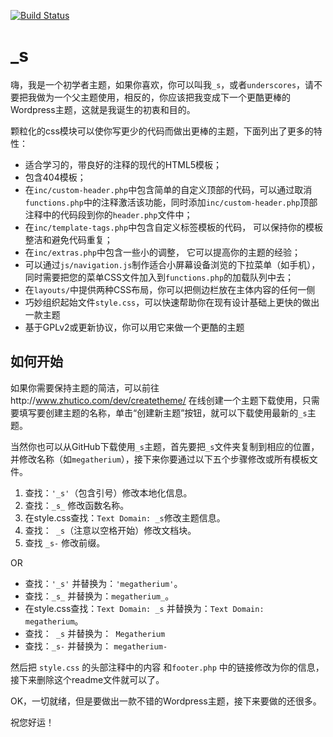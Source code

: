 [![Build Status](https://travis-ci.org/Automattic/_s.svg?branch=master)](https://travis-ci.org/Automattic/_s)

_s
===

嗨，我是一个初学者主题，如果你喜欢，你可以叫我`_s`，或者`underscores`，请不要把我做为一个父主题使用，相反的，你应该把我变成下一个更酷更棒的Wordpress主题，这就是我诞生的初衷和目的。

颗粒化的css模块可以使你写更少的代码而做出更棒的主题，下面列出了更多的特性：

* 适合学习的，带良好的注释的现代的HTML5模板；
* 包含404模板；
* 在`inc/custom-header.php`中包含简单的自定义顶部的代码，可以通过取消`functions.php`中的注释激活该功能，同时添加`inc/custom-header.php`顶部注释中的代码段到你的`header.php`文件中；
* 在`inc/template-tags.php`中包含自定义标签模板的代码， 可以保持你的模板整洁和避免代码重复；
* 在`inc/extras.php`中包含一些小的调整， 它可以提高你的主题的经验；
* 可以通过`js/navigation.js`制作适合小屏幕设备浏览的下拉菜单（如手机），同时需要把您的菜单CSS文件加入到`functions.php`的加载队列中去；
* 在`layouts/`中提供两种CSS布局，你可以把侧边栏放在主体内容的任何一侧
* 巧妙组织起始文件`style.css`，可以快速帮助你在现有设计基础上更快的做出一款主题
* 基于GPLv2或更新协议，你可以用它来做一个更酷的主题

如何开始
---------------

如果你需要保持主题的简洁，可以前往http://www.zhutico.com/dev/createtheme/ 在线创建一个主题下载使用，只需要填写要创建主题的名称，单击“创建新主题”按钮，就可以下载使用最新的`_s`主题。

当然你也可以从GitHub下载使用`_s`主题，首先要把`_s`文件夹复制到相应的位置，并修改名称（如`megatherium`），接下来你要通过以下五个步骤修改或所有模板文件。

1. 查找：`'_s'`（包含引号）修改本地化信息。
2. 查找：`_s_` 修改函数名称。
3. 在style.css查找：`Text Domain: _s`修改主题信息。
4. 查找：<code>&nbsp;_s</code>（注意以空格开始）修改文档块。
5. 查找 `_s-` 修改前缀。

OR

* 查找：`'_s'` 并替换为：`'megatherium'`。
* 查找：`_s_` 并替换为：`megatherium_`。
* 在style.css查找：`Text Domain: _s` 并替换为：`Text Domain: megatherium`。
* 查找：<code>&nbsp;_s</code> 并替换为：<code>&nbsp;Megatherium</code>
* 查找：`_s-` 并替换为： `megatherium-`

然后把 `style.css` 的头部注释中的内容 和`footer.php` 中的链接修改为你的信息，接下来删除这个readme文件就可以了。

OK，一切就绪，但是要做出一款不错的Wordpress主题，接下来要做的还很多。

祝您好运！
